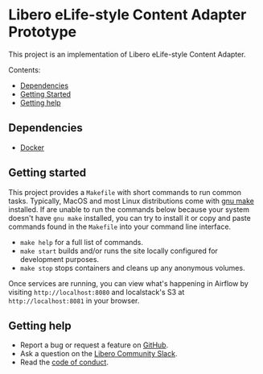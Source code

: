 # Libero eLife-style Content Adapter Prototype

This project is an implementation of Libero eLife-style Content Adapter.

Contents:
 - [Dependencies](#dependencies)
 - [Getting Started](#getting-started)
 - [Getting help](#getting-help)

## Dependencies

* [Docker](https://www.docker.com/)

## Getting started
This project provides a `Makefile` with short commands to run common tasks.
Typically, MacOS and most Linux distributions come with [gnu make](https://www.gnu.org/software/make/)
installed. If are unable to run the commands below because your system doesn't 
have `gnu make` installed, you can try to install it or copy and paste commands
found in the `Makefile` into your command line interface.

* `make help` for a full list of commands.
* `make start` builds and/or runs the site locally configured for development purposes.
* `make stop` stops containers and cleans up any anonymous volumes.

Once services are running, you can view what's happening in Airflow by visiting
`http://localhost:8080` and localstack's S3 at `http://localhost:8081` in your
browser.

## Getting help

- Report a bug or request a feature on [GitHub](https://github.com/libero/libero/issues/new/choose).
- Ask a question on the [Libero Community Slack](https://libero.pub/join-slack).
- Read the [code of conduct](https://libero.pub/code-of-conduct).